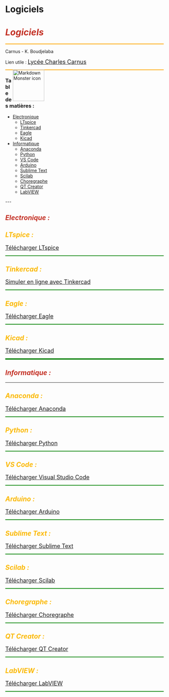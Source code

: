 # Logiciels

# <cite><font color="C32F23">Logiciels</font></cite>

<div style="border:thin solid orange">
</div>

Carnus - K. Boudjelaba


Lien utile : <font size="4"><a href="https:www.carnus.fr" class="button" target="_blank"><span class="user">Lycée Charles Carnus</span></a></font>
   
<img src="https://raw.githubusercontent.com/boudjelaba/Code_Python/master/LOGO.png"
     alt="Markdown Monster icon"
     style="float: right; margin-right: 380px;" 
     width=100cm  />

<div style="border:thin solid orange">
</div>


<div class="alert alert-block alert-info">
    
### Table des matières :

* <a href="#EL">Electronique </a> <br>
    * <a href="#LTS">LTspice </a> <br>
    * <a href="#TK">Tinkercad </a> <br>
    * <a href="#EG">Eagle </a> <br>
    * <a href="#KD">Kicad </a> <br>
* <a href="#IN">Informatique </a> <br>
    * <a href="#AN">Anaconda </a> <br>
    * <a href="#PY">Python </a> <br>
    * <a href="#VS">VS Code </a> <br>
    * <a href="#AR">Arduino </a> <br>
    * <a href="#ST">Sublime Text </a> <br>
    * <a href="#SC">Scilab </a> <br>
    * <a href="#CH">Choregraphe </a> <br>
    * <a href="#QT">QT Creator </a> <br>
    * <a href="#LV">LabVIEW </a> <br>
</div>    
---

<a id="EL"></a>
## <cite><font color="C32F23"> Electronique : </font></cite>

<a id="LTS"></a>
## <cite><font color="FBB903"> LTspice : </font></cite>

<font size="4"><a href="https://www.analog.com/en/design-center/design-tools-and-calculators/ltspice-simulator.html" class="button" target="_blank"><span class="user">Télécharger LTspice</span></a></font>

<div style="border:thin solid green">
</div>

<a id="TK"></a> 
## <cite><font color="#FBB903"> Tinkercad : </font></cite>

<font size="4"><a href="https://www.tinkercad.com/" class="button" target="_blank"><span class="user">Simuler en ligne avec Tinkercad</span></a></font>


<div style="border:thin solid green">
</div>

<a id="EG"></a>
## <cite><font color="FBB903"> Eagle : </font></cite>

<font size="4"><a href="https://www.autodesk.fr/products/eagle/free-download" class="button" target="_blank"><span class="user">Télécharger Eagle</span></a></font>

<div style="border:thin solid green">
</div>

<a id="KD"></a>
## <cite><font color="FBB903"> Kicad : </font></cite>

<font size="4"><a href="https://www.kicad.org/download/" class="button" target="_blank"><span class="user">Télécharger Kicad</span></a></font>

<div style="border:thin solid green">
</div>



<div style="border:thin solid green">
</div>

<a id="IN"></a>
## <cite><font color="C32F23"> Informatique : </font></cite>

---

<a id="AN"></a>
## <cite><font color="FBB903"> Anaconda : </font></cite>

<font size="4"><a href="https://www.anaconda.com/products/individual" class="button" target="_blank"><span class="user">Télécharger Anaconda </span></a></font>

<div style="border:thin solid green">
</div>

<a id="PY"></a>
## <cite><font color="FBB903"> Python : </font></cite>

<font size="4"><a href="https://www.python.org/downloads/" class="button" target="_blank"><span class="user">Télécharger Python </span></a></font>

<div style="border:thin solid green">
</div>

<a id="VS"></a>
## <cite><font color="FBB903"> VS Code : </font></cite>

<font size="4"><a href="https://code.visualstudio.com/Download" class="button" target="_blank"><span class="user">Télécharger Visual Studio Code </span></a></font>

<div style="border:thin solid green">
</div>

<a id="AR"></a>
## <cite><font color="FBB903"> Arduino : </font></cite>

<font size="4"><a href="https://www.arduino.cc/en/software" class="button" target="_blank"><span class="user">Télécharger Arduino </span></a></font>

<div style="border:thin solid green">
</div>

<a id="ST"></a>
## <cite><font color="FBB903"> Sublime Text : </font></cite>

<font size="4"><a href="https://www.sublimetext.com/download" class="button" target="_blank"><span class="user">Télécharger Sublime Text </span></a></font>

<div style="border:thin solid green">
</div>

<a id="SC"></a>
## <cite><font color="FBB903"> Scilab : </font></cite>

<font size="4"><a href="https://www.scilab.org/download/6.1.1" class="button" target="_blank"><span class="user">Télécharger Scilab </span></a></font>

<div style="border:thin solid green">
</div>

<a id="CH"></a>
## <cite><font color="FBB903"> Choregraphe : </font></cite>

<font size="4"><a href="https://www.softbankrobotics.com/emea/en/support/nao-6/downloads-softwares/former-versions?os=45&category=39" class="button" target="_blank"><span class="user">Télécharger Choregraphe </span></a></font>

<div style="border:thin solid green">
</div>

<a id="QT"></a>
## <cite><font color="FBB903"> QT Creator : </font></cite>

<font size="4"><a href="https://www.qt.io/download-qt-installer?hsCtaTracking=99d9dd4f-5681-48d2-b096-470725510d34%7C074ddad0-fdef-4e53-8aa8-5e8a876d6ab4" class="button" target="_blank"><span class="user">Télécharger QT Creator </span></a></font>

<div style="border:thin solid green">
</div>

<a id="LV"></a>
## <cite><font color="FBB903"> LabVIEW : </font></cite>

<font size="4"><a href="https://www.ni.com/fr-fr/support/downloads/software-products/download.academic-site-license.html#413036" class="button" target="_blank"><span class="user">Télécharger LabVIEW </span></a></font>


<div style="border:thin solid green">
</div>
